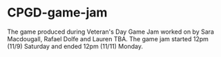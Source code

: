 # CPGD-game-jam
The game produced during Veteran's Day Game Jam worked on by Sara Macdougall, Rafael Dolfe and Lauren TBA. The game jam started 12pm (11/9) Saturday and ended 12pm (11/11) Monday.
